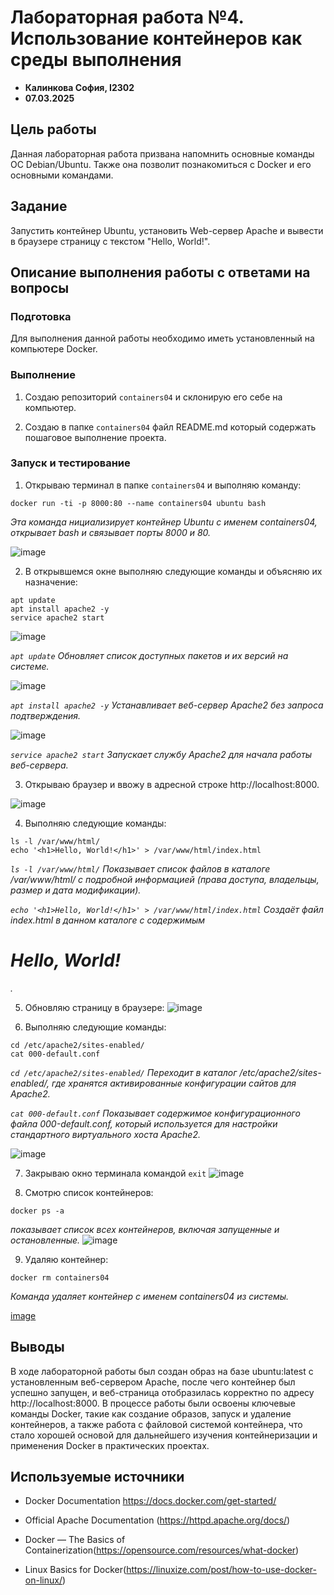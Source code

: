 # Лабораторная работа №4. Использование контейнеров как среды выполнения
 
 - **Калинкова София, I2302** 
 - **07.03.2025** 

## Цель работы

Данная лабораторная работа призвана напомнить основные команды ОС Debian/Ubuntu. Также она позволит познакомиться с Docker и его основными командами.

## Задание

Запустить контейнер Ubuntu, установить Web-сервер Apache и вывести в браузере страницу с текстом "Hello, World!".

## Описание выполнения работы с ответами на вопросы

### Подготовка

Для выполнения данной работы необходимо иметь установленный на компьютере Docker.

### Выполнение

1. Создаю репозиторий `containers04` и склонирую его себе на компьютер.

2. Создаю в папке `containers04` файл README.md который содержать пошаговое выполнение проекта. 

### Запуск и тестирование

1. Открываю терминал в папке `containers04` и выполняю команду:

`docker run -ti -p 8000:80 --name containers04 ubuntu bash`

*Эта команда нициализирует контейнер Ubuntu с именем containers04, открывает bash и связывает порты 8000 и 80.*

![image](img/docker%20run.jpg)

2. В открывшемся окне выполняю следующие команды и объясняю их назначение:

```
apt update
apt install apache2 -y
service apache2 start
```

![image](img/apt%20update.jpg)

*`apt update` Обновляет список доступных пакетов и их версий на системе.*

![image](img/apt%20install.jpg)

*`apt install apache2 -y` Устанавливает веб-сервер Apache2 без запроса подтверждения.*

![image](img/service%20apach.jpg)

*`service apache2 start` Запускает службу Apache2 для начала работы веб-сервера.*


3. Открываю браузер и ввожу в адресной строке http://localhost:8000. 

![image](img/localhost.jpg)

4. Выполняю следующие команды:
```
ls -l /var/www/html/
echo '<h1>Hello, World!</h1>' > /var/www/html/index.html
```
*`ls -l /var/www/html/` Показывает список файлов в каталоге /var/www/html/ с подробной информацией (права доступа, владельцы, размер и дата модификации).*

*`echo '<h1>Hello, World!</h1>' > /var/www/html/index.html` Создаёт файл index.html в данном каталоге с содержимым <h1>Hello, World!</h1>.*


5. Обновляю страницу в браузере:
![image](img/hello%20world.jpg)

6. Выполняю следующие команды:
```
cd /etc/apache2/sites-enabled/
cat 000-default.conf
```

*`cd /etc/apache2/sites-enabled/` Переходит в каталог /etc/apache2/sites-enabled/, где хранятся активированные конфигурации сайтов для Apache2.*

*`cat 000-default.conf` Показывает содержимое конфигурационного файла 000-default.conf, который используется для настройки стандартного виртуального хоста Apache2.*

![image](img/cd%20etc%20apache2.jpg)

7. Закрываю окно терминала командой `exit`
![image](img/exit.jpg)

8. Смотрю список контейнеров:

`docker ps -a`

*показывает список всех контейнеров, включая запущенные и остановленные.*
![image](img/docker%20ps%20-a.jpg)

9. Удаляю контейнер:

`docker rm containers04`

*Команда удаляет контейнер с именем containers04 из системы.*

[image](img/docker%20rm.jpg)

## Выводы

В ходе лабораторной работы был создан образ на базе ubuntu:latest с установленным веб-сервером Apache, после чего контейнер был успешно запущен, и веб-страница отобразилась корректно по адресу http://localhost:8000. В процессе работы были освоены ключевые команды Docker, такие как создание образов, запуск и удаление контейнеров, а также работа с файловой системой контейнера, что стало хорошей основой для дальнейшего изучения контейнеризации и применения Docker в практических проектах.

## Используемые источники

- Docker Documentation  https://docs.docker.com/get-started/

- Official Apache Documentation (https://httpd.apache.org/docs/)
- Docker — The Basics of Containerization(https://opensource.com/resources/what-docker)
- Linux Basics for Docker(https://linuxize.com/post/how-to-use-docker-on-linux/)

